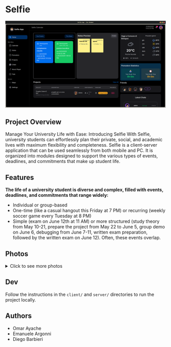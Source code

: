 # Selfie

![home](./photos/home.png)

## Project Overview
Manage Your University Life with Ease: Introducing Selfie
With Selfie, university students can effortlessly plan their private, social, and academic lives with maximum flexibility and completeness. Selfie is a client-server application that can be used seamlessly from both mobile and PC. It is organized into modules designed to support the various types of events, deadlines, and commitments that make up student life.


## Features
**The life of a university student is diverse and complex, filled with events, deadlines, and commitments that range widely:**
- Individual or group-based
- One-time (like a casual hangout this Friday at 7 PM) or recurring (weekly soccer game every Tuesday at 8 PM)
- Simple (exam on June 12th at 11 AM) or more structured (study theory from May 10-21, prepare the project from May 22 to June 5, group demo on June 6, debugging from June 7-11, written exam preparation, followed by the written exam on June 12). Often, these events overlap.

## Photos

<details>
<summary>Click to see more photos</summary>

<img src="./photos/calendar.png" alt="selfie" />
<img src="./photos/chats.png" alt="selfie" />
<img src="./photos/notes.png" alt="selfie" />
<img src="./photos/todo.png" alt="selfie" />
<img src="./photos/pomodoro.png" alt="selfie" />
<img src="./photos/music.png" alt="selfie" />
<img src="./photos/projects.png" alt="selfie" />

</details>

## Dev

Follow the instructions in the `client/` and `server/` directories to run the project locally.

## Authors
- Omar Ayache
- Emanuele Argonni
- Diego Barbieri
